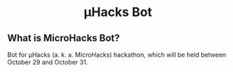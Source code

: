 <h1 align="center">
  µHacks Bot
</h1>

## What is MicroHacks Bot?
Bot for µHacks (a. k. a. MicroHacks) hackathon, which will be held between October 29 and October 31.
